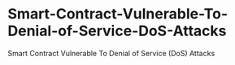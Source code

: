 # Smart-Contract-Vulnerable-To-Denial-of-Service-DoS-Attacks
Smart Contract Vulnerable To Denial of Service (DoS) Attacks
